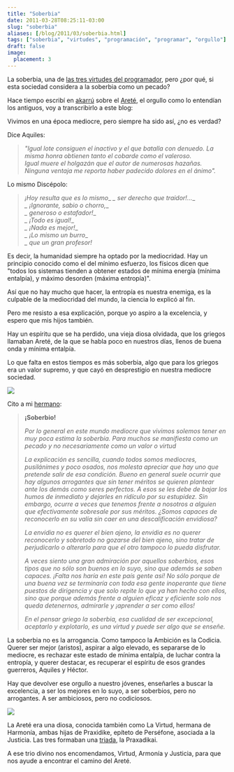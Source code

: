 ```yaml
---
title: "Soberbia"
date: 2011-03-28T08:25:11-03:00
slug: "soberbia"
aliases: [/blog/2011/03/soberbia.html]
tags: ["soberbia", "virtudes", "programación", "programar", "orgullo"]
draft: false
image:
  placement: 3
---
```

La soberbia, una de [las tres virtudes del programador](/blog/2010/11/las-tres-grandes-virtudes-de-un-programador.html),
pero ¿por qué, si esta sociedad considera a la soberbia como un pecado?

Hace tiempo escribí en [akarrú](https://www.akarru.com) sobre el
[Areté](https://www.akarru.com/blog/2010/12/11/arete/), el orgullo como lo
entendían los antiguos, voy a transcribirlo a este blog:

Vivimos en una época mediocre, pero siempre ha sido así, ¿no es verdad?

Dice Aquiles:

> *"Igual lote consiguen el inactivo y el que batalla con denuedo. La
> misma honra obtienen tanto el cobarde como el valeroso.\
> Igual muere el holgazán que el autor de numerosas hazañas.\
> Ninguna ventaja me reporta haber padecido dolores en el ánimo".*

Lo mismo Discépolo:

> *¡Hoy resulta que es lo mismo*\_ *\_ ser derecho que traidor!\...*\_\
> *\_ ¡Ignorante, sabio o chorro,*\_\
> *\_ generoso o estafador!*\_\
> *\_ ¡Todo es igual!*\_\
> *\_ ¡Nada es mejor!*\_\
> *\_ ¡Lo mismo un burro*\_\
> *\_ que un gran profesor!*

Es decir, la humanidad siempre ha optado por la mediocridad. Hay un
principio conocido como el del mínimo esfuerzo, los físicos dicen que
"todos los sistemas tienden a obtener estados de mínima energía (mínima
entalpía), y máximo desorden (máxima entropía)".

Así que no hay mucho que hacer, la entropía es nuestra enemiga, es la
culpable de la mediocridad del mundo, la ciencia lo explicó al fin.

Pero me resisto a esa explicación, porque yo aspiro a la excelencia, y
espero que mis hijos también.

Hay un espíritu que se ha perdido, una vieja diosa olvidada, que los
griegos llamaban Areté, de la que se habla poco en nuestros días, llenos
de buena onda y mínima entalpía.

Lo que falta en estos tiempos es más soberbia, algo que para los griegos
era un valor supremo, y que cayó en desprestigio en nuestra mediocre
sociedad.

![](https://www.akarru.com/images/2010/12/Aquiles-y-H%C3%A9ctor.jpg)

Cito a mi
[hermano](http://www.ricardodiaz.org/2010/11/22/arete-para-mi-amiga-andrea/):

> **¡Soberbio!**
>
> *Por lo general en este mundo mediocre que vivimos solemos tener en muy
poca estima la soberbia. Para muchos se manifiesta como un pecado y no
necesariamente como un valor o virtud*
>
> *La explicación es sencilla, cuando todos somos mediocres, pusilánimes y
poco osados, nos molesta apreciar que hay uno que pretende salir de esa
condición. Bueno en general suele ocurrir que hay algunos arrogantes que
sin tener méritos se quieren plantear ante los demás como seres
perfectos. A esos se les debe de bajar los humos de inmediato y dejarles
en ridículo por su estupidez. Sin embargo, ocurre a veces que tenemos
frente a nosotros a alguien que efectivamente sobresale por sus méritos.
¿Somos capaces de reconocerlo en su valía sin caer en una
descalificación envidiosa?*
>
> *La envidia no es querer el bien ajeno, la envidia es no querer
reconocerlo y sobretodo no gozarse del bien ajeno, sino tratar de
perjudicarlo o alterarlo para que el otro tampoco lo pueda disfrutar.*
>
> *A veces siento una gran admiración por aquellos soberbios, esos tipos
que no sólo son buenos en lo suyo, sino que además se saben capaces.
¡Falta nos haría en este país gente así! No sólo porque de una buena vez
se terminaría con toda esa gente inoperante que tiene puestos de
dirigencia y que solo repite lo que ya han hecho con ellos, sino que
porque además frente a alguien eficaz y eficiente solo nos queda
detenernos, admirarle y ¡aprender a ser como ellos!*
>
> *En el pensar griego la soberbia, esa cualidad de ser excepcional,
aceptarlo y explotarlo, es una virtud y puede ser algo que se enseñe.*

La soberbia no es la arrogancia. Como tampoco la Ambición es la Codicia.
Querer ser mejor (aristos), aspirar a algo elevado, es separarse de lo
mediocre, es rechazar este estado de mínima entalpía, de luchar contra
la entropía, y querer destacar, es recuperar el espíritu de esos grandes
guerreros, Aquiles y Héctor.

Hay que devolver ese orgullo a nuestro jóvenes, enseñarles a buscar la
excelencia, a ser los mejores en lo suyo, a ser soberbios, pero no
arrogantes. A ser ambiciosos, pero no codiciosos.

![](https://www.akarru.org/blog/wp-content/uploads/2010/12/AreteEnEfeso-181x300.jpg)

La Areté era una diosa, conocida también como La Virtud, hermana de
Harmonía, ambas hijas de Praxidike, epíteto de Perséfone, asociada a la
Justicia. Las tres formaban una
[triada](https://www.akarru.org/blog/2010/07/tres/), la Praxadikai.

A ese trio divino nos encomendamos, Virtud, Armonía y Justicia, para que
nos ayude a encontrar el camino del Areté.
